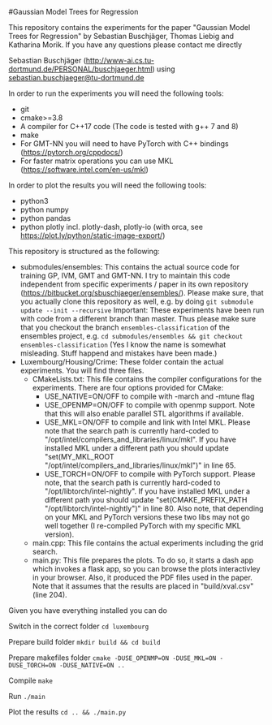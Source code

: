 #Gaussian Model Trees for Regression

This repository contains the experiments for the paper "Gaussian Model Trees for Regression" by Sebastian Buschjäger, Thomas Liebig and Katharina Morik. If you have any questions please contact me directly

Sebastian Buschjäger (http://www-ai.cs.tu-dortmund.de/PERSONAL/buschjaeger.html) using sebastian.buschjaeger@tu-dortmund.de

In order to run the experiments you will need the following tools:
- git
- cmake>=3.8
- A compiler for C++17 code (The code is tested with g++ 7 and 8)
- make
- For GMT-NN you will need to have PyTorch with C++ bindings (https://pytorch.org/cppdocs/)
- For faster matrix operations you can use MKL (https://software.intel.com/en-us/mkl)

In order to plot the results you will need the following tools:
- python3
- python numpy
- python pandas
- python plotly incl. plotly-dash, plotly-io (with orca, see https://plot.ly/python/static-image-export/)

This repository is structured as the following:
- submodules/ensembles: This contains the actual source code for training GP, IVM, GMT and GMT-NN. I try to maintain this code independent from specific experiments / paper in its own repository (https://bitbucket.org/sbuschjaeger/ensembles/). Please make sure, that you actually clone this repository as well, e.g. by doing `git submodule update --init --recursive`
Important: These experiments have been run with code from a different branch than master. Thus please make sure that you checkout the branch `ensembles-classification` of the ensembles project, e.g. 
`cd submodules/ensembles && git checkout ensembles-classification` (Yes I know the name is somewhat misleading. Stuff happend and mistakes have been made.)
- Luxembourg/Housing/Crime: These folder contain the actual experiments. You will find three files. 
	- CMakeLists.txt: This file contains the compiler configurations for the experiments. There are four options provided for CMake:
		- USE_NATIVE=ON/OFF to compile with -march and -mtune flag
		- USE_OPENMP=ON/OFF to compile with openmp support. Note that this will also enable parallel STL algorithms if available.
		- USE_MKL=ON/OFF to compile and link with Intel MKL. Please note that the search path is currently hard-coded to "/opt/intel/compilers_and_libraries/linux/mkl". If you have installed MKL under a different path you should update "set(MY_MKL_ROOT "/opt/intel/compilers_and_libraries/linux/mkl")" in line 65.
		- USE_TORCH=ON/OFF to compile with PyTorch support. Please note, that the search path is currently hard-coded to "/opt/libtorch/intel-nightly". If you have installed MKL under a different path you should update "set(CMAKE_PREFIX_PATH "/opt/libtorch/intel-nightly")" in line 80. Also note, that depending on your MKL and PyTorch versions these two libs may not go well together (I re-compiled PyTorch with my specific MKL version).
	- main.cpp: This file contains the actual experiments including the grid search. 
	- main.py: This file prepares the plots. To do so, it starts a dash app which invokes a flask app, so you can browse the plots interactivley in your browser. Also, it produced the PDF files used in the paper. Note that it assumes that the results are placed in "build/xval.csv" (line 204).
	
Given you have everything installed you can do

Switch in the correct folder
`cd luxembourg`

Prepare build folder
`mkdir build && cd build`

Prepare makefiles folder
`cmake -DUSE_OPENMP=ON -DUSE_MKL=ON -DUSE_TORCH=ON -DUSE_NATIVE=ON ..`

Compile
`make`

Run 
`./main`

Plot the results
`cd .. && ./main.py`